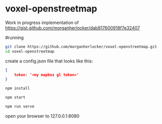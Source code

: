 voxel-openstreetmap
===================

Work in progress implementation of https://gist.github.com/morganherlocker/dab817600918f7e32407

#running

```sh
git clone https://github.com/morganherlocker/voxel-openstreetmap.git
cd voxel-openstreetmap
```

create a config.json file that looks like this:

```json
{
	token: '<my mapbox gl token>'
}
```

```sh
npm install
```

```sh
npm start
```

```sh
npm run serve
```

open your browser to 127.0.0.1:8080